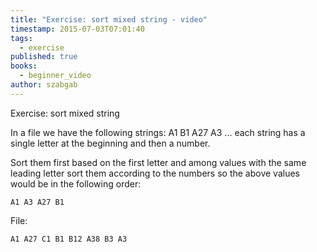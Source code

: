 ```yaml
---
title: "Exercise: sort mixed string - video"
timestamp: 2015-07-03T07:01:40
tags:
  - exercise
published: true
books:
  - beginner_video
author: szabgab
---
```



Exercise: sort mixed string



In a file we have the following strings: A1 B1 A27 A3 ... each string has a single letter at the beginning and then a number.

Sort them first based on the first letter and among values with the same leading letter sort them according to the numbers so the above values would be in the following order:

```
A1 A3 A27 B1
```

File:

```
A1 A27 C1 B1 B12 A38 B3 A3
```

